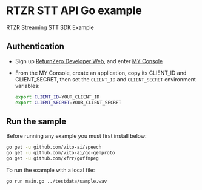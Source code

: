 # RTZR STT API Go example

RTZR Streaming STT SDK Example

## Authentication

* Sign up [ReturnZero Developer Web][rtzr-dev], and enter [MY Console][my-console]
* From the MY Console, create an application,
  copy its CLIENT_ID and CLIENT_SECRET, then set the 
  `CLIENT_ID` and `CLIENT_SECRET` environment variables:

  ```bash
  export CLIENT_ID=YOUR_CLIENT_ID
  export CLIENT_SECRET=YOUR_CLIENT_SECRET
  ```

[rtzr-dev]: https://developers.rtzr.ai/
[my-console]: https://developers.rtzr.ai/dashboard

## Run the sample

Before running any example you must first install below:

```bash
go get -u github.com/vito-ai/speech
go get -u github.com/vito-ai/go-genproto
go get -u github.com/xfrr/goffmpeg
```

To run the example with a local file:

```bash
go run main.go ../testdata/sample.wav
```